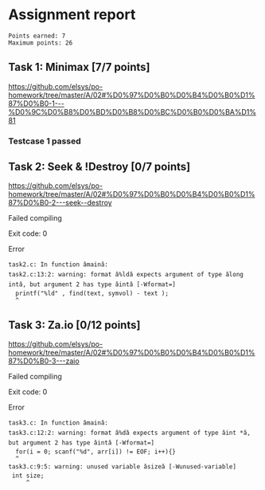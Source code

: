 # Assignment report
```
Points earned: 7
Maximum points: 26
```

## Task 1: Minimax [7/7 points]
https://github.com/elsys/po-homework/tree/master/A/02#%D0%97%D0%B0%D0%B4%D0%B0%D1%87%D0%B0-1---%D0%9C%D0%B8%D0%BD%D0%B8%D0%BC%D0%B0%D0%BA%D1%81

### Testcase 1 passed

## Task 2: Seek & !Destroy [0/7 points]
https://github.com/elsys/po-homework/tree/master/A/02#%D0%97%D0%B0%D0%B4%D0%B0%D1%87%D0%B0-2---seek--destroy

Failed compiling

Exit code: 0

Error
```
task2.c: In function âmainâ:
task2.c:13:2: warning: format â%ldâ expects argument of type âlong intâ, but argument 2 has type âintâ [-Wformat=]
  printf("%ld" , find(text, symvol) - text );
  ^

```

## Task 3: Za.io [0/12 points]
https://github.com/elsys/po-homework/tree/master/A/02#%D0%97%D0%B0%D0%B4%D0%B0%D1%87%D0%B0-3---zaio

Failed compiling

Exit code: 0

Error
```
task3.c: In function âmainâ:
task3.c:12:2: warning: format â%dâ expects argument of type âint *â, but argument 2 has type âintâ [-Wformat=]
  for(i = 0; scanf("%d", arr[i]) != EOF; i++){}
  ^
task3.c:9:5: warning: unused variable âsizeâ [-Wunused-variable]
 int size;
     ^

```
